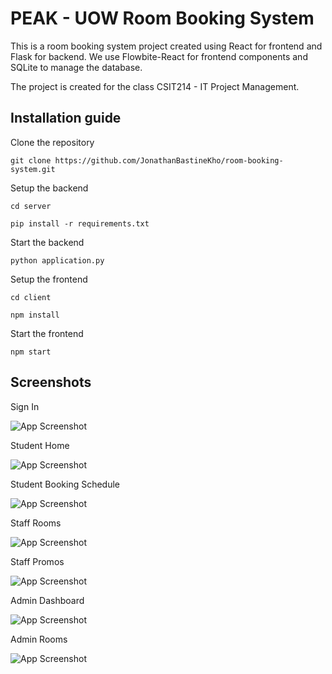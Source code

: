 
# PEAK - UOW Room Booking System

This is a room booking system project created using React for frontend and Flask for backend. We use Flowbite-React for frontend components and SQLite to manage the database. 

The project is created for the class CSIT214 - IT Project Management.

## Installation guide

Clone the repository    
```
git clone https://github.com/JonathanBastineKho/room-booking-system.git
```

Setup the backend
```
cd server
```
```
pip install -r requirements.txt
```
Start the backend
```
python application.py
```

Setup the frontend
```
cd client
```
```
npm install
```
Start the frontend
```
npm start
```



## Screenshots

Sign In

![App Screenshot](https://i.postimg.cc/d3Xtxnd9/signin.jpg)

Student Home

![App Screenshot](https://i.postimg.cc/c4pL79dx/studenthome.jpg)

Student Booking Schedule

![App Screenshot](https://i.postimg.cc/pV1TrV7n/bookingschedule.jpg)

Staff Rooms

![App Screenshot](https://i.postimg.cc/528NsBtw/staffrooms.jpg)

Staff Promos

![App Screenshot](https://i.postimg.cc/PrpqwssV/staffpromos.jpg)

Admin Dashboard

![App Screenshot](https://i.postimg.cc/RFg0cvZy/admindashboard.jpg)

Admin Rooms

![App Screenshot](https://i.postimg.cc/PJN5y0Lx/adminroomlist.jpg)